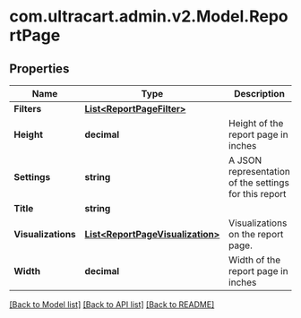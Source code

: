 
# com.ultracart.admin.v2.Model.ReportPage

## Properties

Name | Type | Description | Notes
------------ | ------------- | ------------- | -------------
**Filters** | [**List&lt;ReportPageFilter&gt;**](ReportPageFilter.md) |  | [optional] 
**Height** | **decimal** | Height of the report page in inches | [optional] 
**Settings** | **string** | A JSON representation of the settings for this report | [optional] 
**Title** | **string** |  | [optional] 
**Visualizations** | [**List&lt;ReportPageVisualization&gt;**](ReportPageVisualization.md) | Visualizations on the report page. | [optional] 
**Width** | **decimal** | Width of the report page in inches | [optional] 

[[Back to Model list]](../README.md#documentation-for-models)
[[Back to API list]](../README.md#documentation-for-api-endpoints)
[[Back to README]](../README.md)

